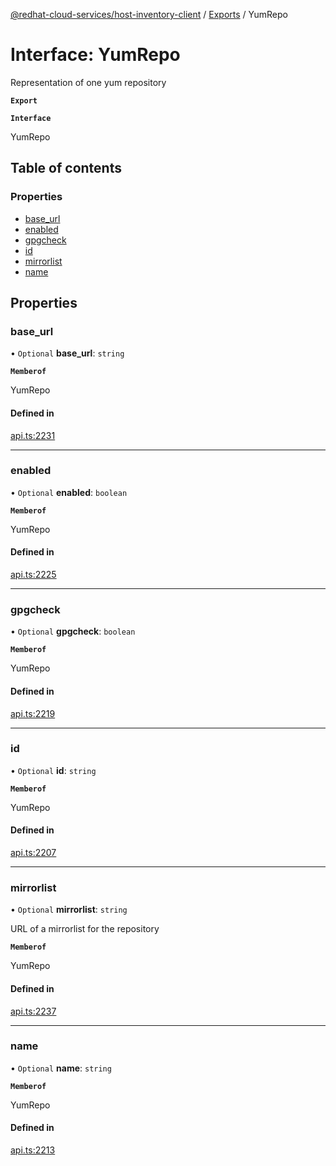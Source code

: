 [@redhat-cloud-services/host-inventory-client](../README.md) / [Exports](../modules.md) / YumRepo

# Interface: YumRepo

Representation of one yum repository

**`Export`**

**`Interface`**

YumRepo

## Table of contents

### Properties

- [base\_url](YumRepo.md#base_url)
- [enabled](YumRepo.md#enabled)
- [gpgcheck](YumRepo.md#gpgcheck)
- [id](YumRepo.md#id)
- [mirrorlist](YumRepo.md#mirrorlist)
- [name](YumRepo.md#name)

## Properties

### base\_url

• `Optional` **base\_url**: `string`

**`Memberof`**

YumRepo

#### Defined in

[api.ts:2231](https://github.com/gkarat/javascript-clients/blob/master/packages/host-inventory/api.ts#L2231)

___

### enabled

• `Optional` **enabled**: `boolean`

**`Memberof`**

YumRepo

#### Defined in

[api.ts:2225](https://github.com/gkarat/javascript-clients/blob/master/packages/host-inventory/api.ts#L2225)

___

### gpgcheck

• `Optional` **gpgcheck**: `boolean`

**`Memberof`**

YumRepo

#### Defined in

[api.ts:2219](https://github.com/gkarat/javascript-clients/blob/master/packages/host-inventory/api.ts#L2219)

___

### id

• `Optional` **id**: `string`

**`Memberof`**

YumRepo

#### Defined in

[api.ts:2207](https://github.com/gkarat/javascript-clients/blob/master/packages/host-inventory/api.ts#L2207)

___

### mirrorlist

• `Optional` **mirrorlist**: `string`

URL of a mirrorlist for the repository

**`Memberof`**

YumRepo

#### Defined in

[api.ts:2237](https://github.com/gkarat/javascript-clients/blob/master/packages/host-inventory/api.ts#L2237)

___

### name

• `Optional` **name**: `string`

**`Memberof`**

YumRepo

#### Defined in

[api.ts:2213](https://github.com/gkarat/javascript-clients/blob/master/packages/host-inventory/api.ts#L2213)
